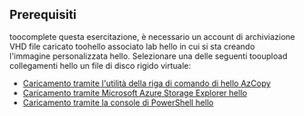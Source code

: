 ## <a name="prerequisites"></a>Prerequisiti 
toocomplete questa esercitazione, è necessario un account di archiviazione VHD file caricato toohello associato lab hello in cui si sta creando l'immagine personalizzata hello. Selezionare una delle seguenti tooupload collegamenti hello un file di disco rigido virtuale:

- [Caricamento tramite l'utilità della riga di comando di hello AzCopy](../articles/devtest-lab/devtest-lab-upload-vhd-using-azcopy.md)
- [Caricamento tramite Microsoft Azure Storage Explorer hello](../articles/devtest-lab/devtest-lab-upload-vhd-using-storage-explorer.md)
- [Caricamento tramite la console di PowerShell hello](../articles/devtest-lab/devtest-lab-upload-vhd-using-powershell.md)
